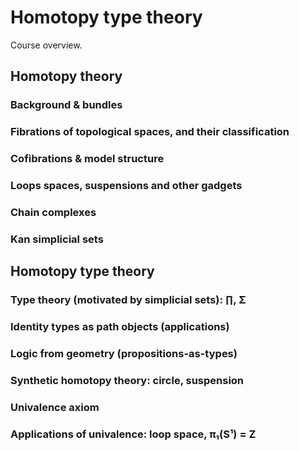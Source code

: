 # Homotopy type theory

Course overview.

## Homotopy theory

###  Background & bundles

###  Fibrations of topological spaces, and their classification

###  Cofibrations & model structure

###  Loops spaces, suspensions and other gadgets

###  Chain complexes

###  Kan simplicial sets

## Homotopy type theory

### Type theory (motivated by simplicial sets): ∏, Σ

### Identity types as path objects (applications)

### Logic from geometry (propositions-as-types)

### Synthetic homotopy theory: circle, suspension

### Univalence axiom

### Applications of univalence: loop space, π₁(S¹) = Z

